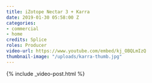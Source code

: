 ```yaml
---
title: iZotope Nectar 3 + Karra
date: 2019-01-30 05:58:00 Z
categories:
- commercial
- home
credits: Splice
roles: Producer
video-url: https://www.youtube.com/embed/kj_OBQLmIzQ
thumbnail-image: "/uploads/karra-thumb.jpg"
---
```


{% include _video-post.html %}
